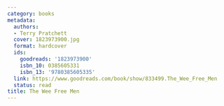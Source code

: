 ```yaml
---
category: books
metadata:
  authors:
  - Terry Pratchett
  cover: 1823973900.jpg
  format: hardcover
  ids:
    goodreads: '1823973900'
    isbn_10: 0385605331
    isbn_13: '9780385605335'
  link: https://www.goodreads.com/book/show/833499.The_Wee_Free_Men
  status: read
title: The Wee Free Men
---
```


